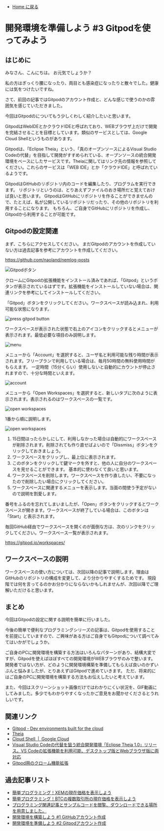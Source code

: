 -   [Home に戻る](/README.md)

# 開発環境を準備しよう #3 Gitpodを使ってみよう

## はじめに

みなさん、こんにちは。 お元気でしょうか？

私の方はぎっくり腰になったり、両目とも感染症になったりと散々でした。健康には気をつけたいですね。

さて、前回の記事ではGitpodのアカウント作成と、どんな感じで使うのかの雰囲気を感じていただきました。

今回はGitpodのについてもう少しくわしく紹介したいと思います。

GitpodはWebIDEとかクラウドIDEと呼ばれており、WEBブラウザ上だけで開発を完結させることを目標としています。類似のサービスとしては、Google Cloud Shellというものがあります。

Gitpodは、「Eclipse Theia」という、「真のオープンソースによるVisual Studio Codeの代替」を目指して開発がすすめられている、オープンソースの統合開発環境をベースにしたサービスです。Theiaに関してはリンク先の情報を参照してください。これらのサービスは「WEB IDE」とか「クラウドIDE」と呼ばれているようです。

GitpodはGitHubのリポジトリ内のコードを編集したり、プログラムを実行できます。
リポジトリというのは、とりあえずファイルのおき場所だと覚えておけば良いと思います。
GitpodはGitHubにリポジトリを作ることができませんので、たとえば、私が公開しているリポジトリだったり、その他のリポジトリを利用することになります。
もちろん、ご自身でGitHubにリポジトリを作成し、Gitpodから利用することが可能です。

## Gitpodの設定関連

まず、こちらにアクセスしてください。 まだGitpodのアカウントを作成していない方は過去記事を参考にアカウントを作成してください。

https://github.com/naoland/nemlog-posts

![Gitpodボタン](./images/1.png)

クロームにGitpodの拡張機能をインストール済みであれば、「Gitpod」というボタンが表示されているはずです。拡張機能をインストールしていない場合は、関連リンクを参考にしてインストールしてください。

「Gitpod」ボタンをクリックしてください。ワークスペースが読み込まれ、利用可能な状態になります。

![press gitpod button](./images/2.gif)


ワークスペースが表示された状態で右上のアイコンをクリックするとメニューが表示されます。最低必要な項目のみ説明します。

![menu](./images/3.png)

メニューから「Account」を選択すると、ユーザ名と利用可能な残り時間が表示されます。フリープランで利用している場合は、毎月50時間の無料使用時間がもらえます。
一定時間（15分くらい）使用しないと自動的にカウントが停止されますので、十分な時間といえます。

![account](./images/4.png)

メニューから「Open Workspaces」を選択すると、新しいタブに次のように表示されます。表示されるのはワークスペースの一覧です。

![open workspaces](./images/5.png)

1番から順に説明します。

![open workspaces](./images/6.png)

1. 15日間ほったらかしにして、利用しなかった場合は自動的にワークスペースが削除されます。削除されても作り直せばよいので「Dissmiss」ボタンをクリックしておきましょう。
2. ワークスペースをクリップし、最上位に表示されます。
3. このボタンをクリックして鍵マークを外すと、他の人に自分のワークスペースを見せることができます。 基本的に使わなくて良いと思います。
4. ワークスペースを削除します。ワークスペースを作り直したい、不要になったので削除したい場合にクリックしてください。
5. ワークスペースに関連するメニューを表示します。当面の間使う予定がないので説明を割愛します。

番号をふるのを忘れてしまいましたが、「Open」ボタンをクリックするとワークスペースが開きます。ワークスペースが終了している場合は、このボタンは「Start」と表示されます。

毎回GitHub経由でワークスペースを開くのが面倒な方は、次のリンクをクリックしてください。ワークスペース一覧が表示されます。

https://gitpod.io/workspaces/

## ワークスペースの説明

ワークスペースの使い方については、次回以降の記事で説明します。理由はGitHubのリポジトリの構成を変更して、より分かりやすくするためです。
現段階では何を言ってるのかお分かりにならないかもしれませんが、次回以降でご理解いただけると思います。

## まとめ

今回はGitpodの設定に関する説明を簡単に行いました。

今後の簡単で便利なプログラミングシリーズの記事は、Gitpodを使用することを前提にしていますので、ご興味がある方はご自身でもGitpodについて調べてみてはいかがでしょうか。

ご自身のPCに開発環境を構築する方法はいろんなパターンがあり、結構大変ですが、Gitpodを使えばほぼすべての開発環境がWEBブラウザのみで整います。
開発者ではない方が、どのように開発環境構築を準備してもらえば良いのかずいぶんと悩みましたが、とりあえずはGitpodで進めていきます。
ただ、将来的にはご自身のPCに開発環境を構築する方法もお伝えしたいと考えています。

また、今回はスクリーンショット画像だけではわかりにくい状況を、GIF動画にしてみました。多少でもわかりやすくなったかご意見をお聞かせくださるとうれしいです。

## 関連リンク

- [Gitpod - Dev environments built for the cloud](http://gitpod.io/)
- [Theia](https://theia-ide.org/)
- [Cloud Shell  |  Google Cloud](https://cloud.google.com/shell?hl=ja)  
- [Visual Studio Codeの代替を狙う統合開発環境「Eclipse Theia 1.0」リリース。VS Codeの拡張機能を利用可能、デスクトップ版とWebブラウザ版に両対応](bit.ly/38OqPCy) 
- [Gitpod用のクローム機能拡張](https://chrome.google.com/webstore/search/gitpod?hl=ja) 



## 過去記事リスト

- [簡単プログラミング！XEMの現在価格を表示しよう](https://nemlog.nem.social/blog/51387)
- [簡単プログラミング！BTCの複数取引所の現在価格を表示しよう](https://nemlog.nem.social/blog/51408)
- [プログラミング関連記事とサンプルコードを閲覧、ダウンロードできる場所を用意しました。](https://nemlog.nem.social/blog/51549)
- [開発環境を構築しよう #1 GitHubアカウント作成](https://nemlog.nem.social/blog_edit/51589)
- [開発環境を準備しよう #2 Gitpodアカウント作成](https://nemlog.nem.social/blog/51600)

